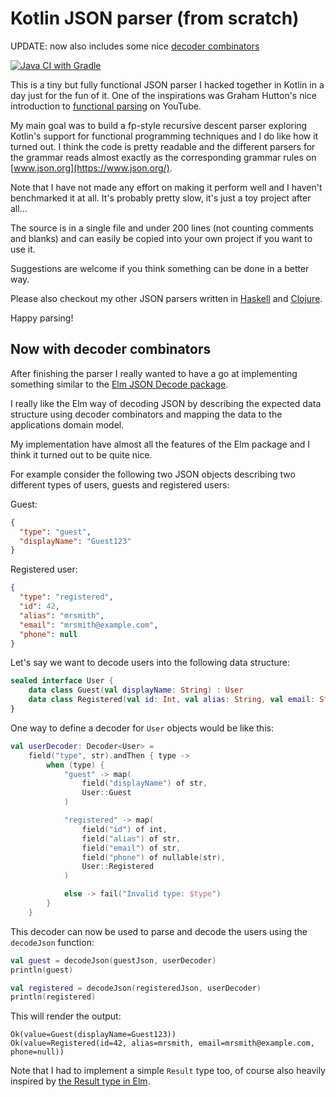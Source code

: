# Kotlin JSON parser (from scratch)

UPDATE: now also includes some nice [decoder combinators](#now-with-decoder-combinators)

[![Java CI with Gradle](https://github.com/konnik/kotlin-json-parser/actions/workflows/gradle.yml/badge.svg)](https://github.com/konnik/kotlin-json-parser/actions/workflows/gradle.yml)

This is a tiny but fully functional JSON parser I hacked together in Kotlin in a
day just for the fun of it. One of the inspirations was Graham Hutton's nice introduction
to [functional parsing](https://www.youtube.com/watch?v=dDtZLm7HIJs) on YouTube.

My main goal was to build a fp-style recursive descent parser exploring
Kotlin's support for functional programming techniques and I do like
how it turned out. I think the code is pretty readable and the different parsers for the
grammar reads almost exactly as the corresponding grammar rules on [www.json.org](https://www.json.org/).

Note that I have not made any effort on making it perform well
and I haven't benchmarked it at all. It's probably pretty slow, it's just a
toy project after all...

The source is in a single file and under 200 lines (not counting comments and blanks)
and can easily be copied into your own project if you want to use it.

Suggestions are welcome if you think something can be done in a better way.

Please also checkout my other JSON parsers written in [Haskell](https://github.com/konnik/haskell-json-parser/)
and [Clojure](https://github.com/konnik/clojure-json-parser/).

Happy parsing!

## Now with decoder combinators

After finishing the parser I really wanted to have a go at implementing something
similar to the [Elm JSON Decode package](https://package.elm-lang.org/packages/elm/json/latest/Json.Decode).

I really like the Elm way of decoding JSON by describing the expected data structure using
decoder combinators and mapping the data to the applications domain model.

My implementation have almost all the features of the Elm package and I think it turned out to
be quite nice.

For example consider the following two JSON objects describing two different types of users, guests and registered
users:

Guest:

```json
{
  "type": "guest",
  "displayName": "Guest123"
}
```

Registered user:

```json
{
  "type": "registered",
  "id": 42,
  "alias": "mrsmith",
  "email": "mrsmith@example.com",
  "phone": null
}
```

Let's say we want to decode users into the following data structure:

```kotlin
sealed interface User {
    data class Guest(val displayName: String) : User
    data class Registered(val id: Int, val alias: String, val email: String, val phone: String?) : User
}
```

One way to define a decoder for `User` objects would be like this:

```kotlin
val userDecoder: Decoder<User> =
    field("type", str).andThen { type ->
        when (type) {
            "guest" -> map(
                field("displayName") of str,
                User::Guest
            )

            "registered" -> map(
                field("id") of int,
                field("alias") of str,
                field("email") of str,
                field("phone") of nullable(str),
                User::Registered
            )

            else -> fail("Invalid type: $type")
        }
    }
```

This decoder can now be used to parse and decode the users using the `decodeJson` function:

```kotlin
val guest = decodeJson(guestJson, userDecoder)
println(guest)

val registered = decodeJson(registeredJson, userDecoder)
println(registered)
```

This will render the output:

```text
Ok(value=Guest(displayName=Guest123))
Ok(value=Registered(id=42, alias=mrsmith, email=mrsmith@example.com, phone=null))
```

Note that I had to implement a simple `Result` type too, of course also heavily inspired
by [the Result type in Elm](https://package.elm-lang.org/packages/elm/core/latest/Result).

